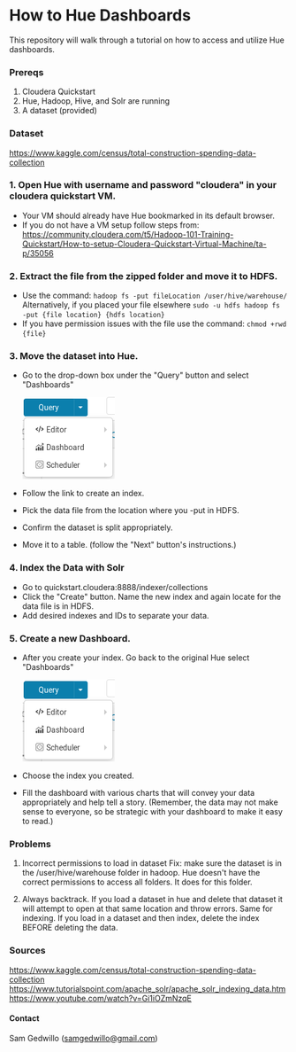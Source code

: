 # How to Hue Dashboards
This repository will walk through a tutorial on how to access and utilize Hue dashboards.

### Prereqs
1. Cloudera Quickstart
2. Hue, Hadoop, Hive, and Solr are running
3. A dataset (provided)

### Dataset
https://www.kaggle.com/census/total-construction-spending-data-collection 

### 1. Open Hue with username and password "cloudera" in your cloudera quickstart VM.
- Your VM should already have Hue bookmarked in its default browser.
- If you do not have a VM setup follow steps from:
  https://community.cloudera.com/t5/Hadoop-101-Training-Quickstart/How-to-setup-Cloudera-Quickstart-Virtual-Machine/ta-p/35056

### 2. Extract the file from the zipped folder and move it to HDFS.
- Use the command: `hadoop fs -put fileLocation /user/hive/warehouse/`
  Alternatively, if you placed your file elsewhere `sudo -u hdfs hadoop fs -put {file location} {hdfs location}`
- If you have permission issues with the file use the command: `chmod +rwd {file}`

### 3. Move the dataset into Hue.
- Go to the drop-down box under the "Query" button and select "Dashboards"

    ![alt text](https://github.com/samgedwillo/How-To-Hue-Dashboards/blob/master/Dashboard.PNG "To Dashboard")
- Follow the link to create an index.
- Pick the data file from the location where you -put in HDFS.
- Confirm the dataset is split appropriately.
- Move it to a table. (follow the "Next" button's instructions.)

### 4. Index the Data with Solr
- Go to quickstart.cloudera:8888/indexer/collections
- Click the "Create" button. Name the new index and again locate for the data file is in HDFS.
- Add desired indexes and IDs to separate your data.

### 5. Create a new Dashboard.
- After you create your index. Go back to the original Hue select "Dashboards"

    ![alt text](https://github.com/samgedwillo/How-To-Hue-Dashboards/blob/master/Dashboard.PNG "To Dashboard")
- Choose the index you created.
- Fill the dashboard with various charts that will convey your data appropriately and help tell a story.
  (Remember, the data may not make sense to everyone, so be strategic with your dashboard to make it easy
   to read.)

### Problems
1. Incorrect permissions to load in dataset
    Fix: make sure the dataset is in the /user/hive/warehouse folder in hadoop. Hue doesn't have the correct permissions to access all folders. It does for this folder.

2. Always backtrack.
   If you load a dataset in hue and delete that dataset it will attempt to open at that same location and throw errors. Same for indexing. If you load in a dataset and then index, delete the index BEFORE deleting the data.

### Sources
https://www.kaggle.com/census/total-construction-spending-data-collection
https://www.tutorialspoint.com/apache_solr/apache_solr_indexing_data.htm
https://www.youtube.com/watch?v=Gi1iOZmNzqE

#### Contact
Sam Gedwillo (samgedwillo@gmail.com)